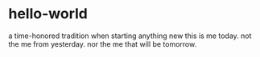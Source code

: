 # hello-world
a time-honored tradition when starting anything new
this is me today. not the me from yesterday. nor the me that will be tomorrow.
